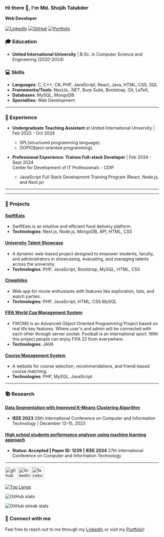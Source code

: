 ### Hi there 👋, I'm Md. Shojib Talukder 
**Web Developer** <br> <br>
[![LinkedIn](https://img.shields.io/badge/-MD_Shojib-blue?style=flat&logo=Linkedin&logoColor=white&link=https://www.linkedin.com/in/md-shojib-talukder-8551112b3/)](https://www.linkedin.com/in/md-shojib-talukder-8551112b3/)
[![GitHub](https://img.shields.io/badge/-AdilHasanShojib-black?style=flat&logo=github&logoColor=white&link=https://github.com/AdilHasanShojib)](https://github.com/AdilHasanShojib)
[![Portfolio](https://img.shields.io/badge/-Portfolio-orange?style=flat&logo=appveyor&logoColor=white&link=https://adilhasanshojib.github.io/Portfolio/)](https://adilhasanshojib.github.io/Portfolio/)

### 🎓 **Education**
- **United International University** | B.Sc. in Computer Science and Engineering (2020-2024)
### 💻 **Skills**
- **Languages**: C, C++, C#, PHP, JavaScript, React, Java, HTML, CSS, SQL
- **Frameworks/Tools**: NextJs, .NET, Burp Suite, Bootstrap, Git, LaTeX,
- **Databases**: MySQL, MongoDB
- **Specialties**: Web Development

---

### 💼 **Experience**
- **Undergraduate Teaching Assistant** at United International University | Feb 2023 - Oct 2024
  - SPL(structured programming language).
  - OOP(Object-oriented programming).

 - **Professional Experience: Trainee Full-stack Developer** | Feb 2024 - Sept 2024 <br>
    Center for Development of IT Professionals - CDIP
   - JavaScript Full Stack Development Training Program (React, Node.js, and Next.js)

---


---

### 🚀 **Projects**
#### [SwiftEats](https://github.com/AdilHasanShojib/NextJS-Project-Food-Delivery-)
- SwiftEats is an intuitive and efficient food delivery platform.
- **Technologies**: Next.js, Node.js, MongoDB, API, HTML, CSS
 
#### [University Talent Showcase](https://github.com/AdilHasanShojib/University-Talent-Showcase)
- A dynamic web-based project designed to empower students, faculty, and administrators in showcasing, evaluating, and managing talents across the university.
- **Technologies**: PHP, JavaScript, Bootstrap, MySQL, HTML, CSS

#### [Cinephiles](https://github.com/AdilHasanShojib/Cinephiles)
- Web app for movie enthusiasts with features like exploration, lists, and watch parties.
- **Technologies**: PHP, JavaScript, HTML, CSS MySQL

#### [FIFA World Cup Management System](https://github.com/AdilHasanShojib/FIFA)
- FWCMS is an Advanced Object Oriented Programming Project based on real life key features. Where user's and admin will be connected with each other through server socket. Football is an international sport. With this project people can enjoy FIFA 22 from everywhere.
- **Technologies**: JAVA

#### [Course Management System](https://github.com/AdilHasanShojib/DBMS_project)
- A website for course selection, recommendations, and friend-based course matching.
- **Technologies**: PHP, MySQL, JavaScript


---

### 📚 **Research**

#### [Data Segmentation with Improved K-Means Clustering Algorithm](https://ieeexplore.ieee.org/document/10441078)
- **IEEE 2023** 26th International Conference on Computer and Information Technology | December 13-15, 2023

#### [High school students performance analyser using machine learning approach]()
- **Status: Accepted | Paper ID: 1239 |** **IEEE 2024** 27th International Conference on Computer and Information Technology 
---


[<img src='https://cdn.jsdelivr.net/npm/simple-icons@3.0.1/icons/github.svg' alt='github' height='40'>](https://github.com/AdilHasanShojib)  [<img src='https://cdn.jsdelivr.net/npm/simple-icons@3.0.1/icons/linkedin.svg' alt='linkedin' height='40'>](https://www.linkedin.com/in/md-shojib-talukder-8551112b3/)  [<img src='https://cdn.jsdelivr.net/npm/simple-icons@3.0.1/icons/facebook.svg' alt='facebook' height='40'>](https://www.facebook.com/shojib.talukder.adil)  

[![Top Langs](https://github-readme-stats.vercel.app/api/top-langs/?username=AdilHasanShojib)](https://github.com/anuraghazra/github-readme-stats)

![GitHub stats](https://github-readme-stats.vercel.app/api?username=AdilHasanShojib&show_icons=true)  

![GitHub streak stats](https://streak-stats.demolab.com/?user=AdilHasanShojib)  


### 🌟 **Connect with me**
Feel free to reach out to me through my [LinkedIn](https://www.linkedin.com/in/md-shojib-talukder-8551112b3/) or visit my [Portfolio]()!

